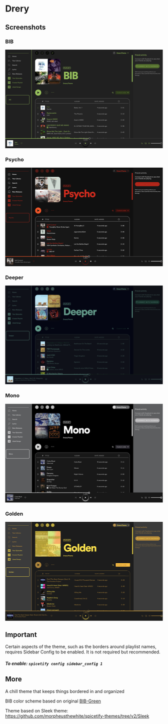 # Drery

## Screenshots

### BIB
![BIB Screenshot](bib.png)

### Psycho
![Psycho Screenshot](psycho.png)

### Deeper
![Deeper Screenshot](deeper.png)

### Mono
![Mono Screenshot](mono.png)

### Golden
![Golden Screenshot](golden.png)

## Important
Certain aspects of the theme, such as the borders around playlist names, requires Sidebar Config to be enabled. It is not required but recommended.

##### To enable: `spicetify config sidebar_config 1`

## More



A chill theme that keeps things bordered in and organized

BIB color scheme based on original [BIB-Green](https://github.com/morpheusthewhite/spicetify-themes/tree/master/BIB-Green) 

Theme based on Sleek theme: https://github.com/morpheusthewhite/spicetify-themes/tree/v2/Sleek